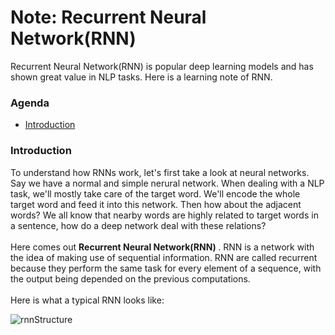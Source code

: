 # Note: Recurrent Neural Network(RNN)
Recurrent Neural Network(RNN) is popular deep learning models and has shown great value in NLP tasks. Here is a learning note of RNN.

### Agenda
* [Introduction](#introduction)

### Introduction
To understand how RNNs work, let's first take a look at neural networks.
Say we have a normal and simple nerural network. When dealing with a NLP task, we'll mostly take care of the target word.
We'll encode the whole target word and feed it into this network.
Then how about the adjacent words?
We all know that nearby words are highly related to target words in a sentence, how do a deep network deal with these relations?<br><br>
Here comes out <strong> Recurrent Neural Network(RNN) </strong>.
RNN is a network with the idea of making use of sequential information.
RNN are called recurrent because they perform the same task for every element of a sequence, with the output being depended on the previous computations.<br><br>
Here is what a typical RNN looks like:

![rnnStructure](http://d3kbpzbmcynnmx.cloudfront.net/wp-content/uploads/2015/09/rnn.jpg)

